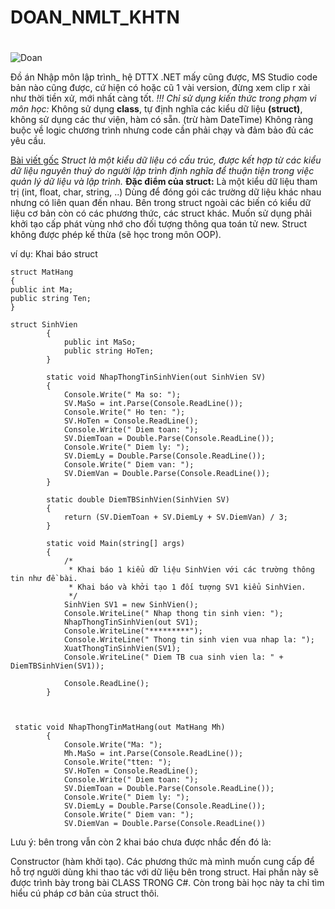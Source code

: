 # DOAN_NMLT_KHTN
#
![Doan](https://gifdb.com/images/high/computer-system-coding-j3szfjv9fwb5at9x.gif)

Đồ án Nhập môn lập trình_ hệ DTTX
.NET mấy cũng được, MS Studio code bản nào cũng được, cứ hiện có hoặc cũ 1 vài version, đừng xem clip r xài như thời tiền xử, mới nhất càng tốt.
*!!! Chỉ sử dụng kiến thức trong phạm vi môn học:*
Không sử dụng **class**, tự định nghĩa các kiểu dữ liệu **(struct)**, không sử dụng các thư viện, hàm có sẵn. (trừ hàm DateTime)
Không ràng buộc về logic chương trình nhưng code cần phải chạy và đảm bảo đủ các yêu cầu.

[Bài viết gốc](https://howkteam.vn/course/khoa-hoc-lap-trinh-c-can-ban/struct-trong-lap-trinh-c-can-ban-1221)
*Struct là một kiểu dữ liệu có cấu trúc, được kết hợp từ các kiểu dữ liệu nguyên thuỷ do người lập trình định nghĩa để thuận tiện trong việc quản lý dữ liệu và lập trình.*
**Đặc điểm của struct:**
Là một kiểu dữ liệu tham trị (int, float, char, string, ..)
Dùng để đóng gói các trường dữ liệu khác nhau nhưng có liên quan đến nhau.
Bên trong struct ngoài các biến có kiểu dữ liệu cơ bản còn có các phương thức, các struct khác.
Muốn sử dụng phải khởi tạo cấp phát vùng nhớ cho đối tượng thông qua toán tử new.
Struct không được phép kế thừa (sẽ học trong môn OOP).

ví dụ: Khai báo struct 
```
struct MatHang
{
public int Ma;
public string Ten;
}

struct SinhVien
        {
            public int MaSo;
            public string HoTen;
        }

        static void NhapThongTinSinhVien(out SinhVien SV)
        {
            Console.Write(" Ma so: ");
            SV.MaSo = int.Parse(Console.ReadLine());
            Console.Write(" Ho ten: ");
            SV.HoTen = Console.ReadLine();
            Console.Write(" Diem toan: ");
            SV.DiemToan = Double.Parse(Console.ReadLine());
            Console.Write(" Diem ly: ");
            SV.DiemLy = Double.Parse(Console.ReadLine());
            Console.Write(" Diem van: ");
            SV.DiemVan = Double.Parse(Console.ReadLine());
        }
        
        static double DiemTBSinhVien(SinhVien SV)
        {
            return (SV.DiemToan + SV.DiemLy + SV.DiemVan) / 3;
        }

        static void Main(string[] args)
        {
            /*
             * Khai báo 1 kiểu dữ liệu SinhVien với các trường thông tin như đề bài.
             * Khai báo và khởi tạo 1 đối tượng SV1 kiểu SinhVien.
             */
            SinhVien SV1 = new SinhVien();
            Console.WriteLine(" Nhap thong tin sinh vien: ");
            NhapThongTinSinhVien(out SV1);
            Console.WriteLine("*********");
            Console.WriteLine(" Thong tin sinh vien vua nhap la: ");
            XuatThongTinSinhVien(SV1);
            Console.WriteLine(" Diem TB cua sinh vien la: " + DiemTBSinhVien(SV1));

            Console.ReadLine();
        }
        
        

 static void NhapThongTinMatHang(out MatHang Mh)
        {
            Console.Write("Ma: ");
            Mh.MaSo = int.Parse(Console.ReadLine());
            Console.Write("tten: ");
            SV.HoTen = Console.ReadLine();
            Console.Write(" Diem toan: ");
            SV.DiemToan = Double.Parse(Console.ReadLine());
            Console.Write(" Diem ly: ");
            SV.DiemLy = Double.Parse(Console.ReadLine());
            Console.Write(" Diem van: ");
            SV.DiemVan = Double.Parse(Console.ReadLine())
```

 Lưu ý: bên trong vẫn còn 2 khai báo chưa được nhắc đến đó là:

Constructor (hàm khởi tạo).
Các phương thức mà mình muốn cung cấp để hỗ trợ người dùng khi thao tác với dữ liệu bên trong struct.
Hai phần này sẽ được trình bày trong bài CLASS TRONG C#. Còn trong bài học này ta chỉ tìm hiểu cú pháp cơ bản của struct thôi.
